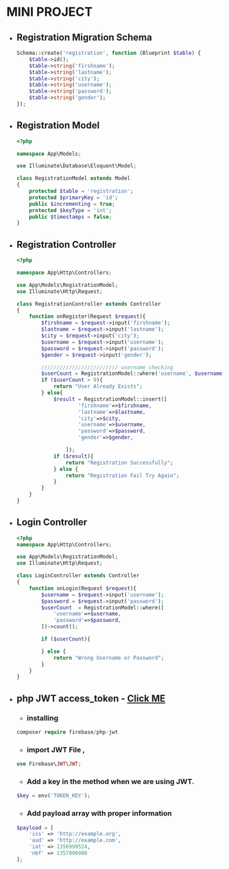 # MINI PROJECT

-   ## Registration Migration Schema

    ```php
    Schema::create('registration', function (Blueprint $table) {
        $table->id();
        $table->string('firshname');
        $table->string('lastname');
        $table->string('city');
        $table->string('username');
        $table->string('password');
        $table->string('gender');
    });

    ```

-   ## Registration Model

    ```php
    <?php

    namespace App\Models;

    use Illuminate\Database\Eloquent\Model;

    class RegistrationModel extends Model
    {
        protected $table = 'registration';
        protected $primaryKey = 'id';
        public $incrementing = true;
        protected $keyType = 'int';
        public $timestamps = false;
    }

    ```

-   ## Registration Controller

    ```php
    <?php

    namespace App\Http\Controllers;

    use App\Models\RegistrationModel;
    use Illuminate\Http\Request;

    class RegistrationController extends Controller
    {
        function onRegister(Request $request){
            $firshname = $request->input('firshname');
            $lastname = $request->input('lastname');
            $city = $request->input('city');
            $username = $request->input('username');
            $password = $request->input('password');
            $gender = $request->input('gender');

            ///////////////////////// username checking
            $userCount = RegistrationModel::where('username', $username)->count();
            if ($userCount > 0){
                return "User Already Exists";
            } else{
                $result = RegistrationModel::insert([
                        'firshname'=>$firshname,
                        'lastname'=>$lastname,
                        'city'=>$city,
                        'username'=>$username,
                        'password'=>$password,
                        'gender'=>$gender,

                    ]);
                if ($result){
                    return "Registration Successfully";
                } else {
                    return "Registration Fail Try Again";
                }
            }
        }
    }
    ```

-   ## Login Controller

    ```php
    <?php
    namespace App\Http\Controllers;

    use App\Models\RegistrationModel;
    use Illuminate\Http\Request;

    class LoginController extends Controller
    {
        function onLogin(Request $request){
            $username = $request->input('username');
            $password = $request->input('password');
            $userCount  = RegistrationModel::where([
                'username'=>$username,
                'password'=>$password,
            ])->count();

            if ($userCount){

            } else {
                return "Wrong Username or Password";
            }
        }
    }

    ```

-   ## php JWT access_token - [Click ME](https://github.com/firebase/php-jwt)
    -   ### installing
    ```php
    composer require firebase/php-jwt
    ```
    -   ### import JWT File ,
    ```php
    use Firebase\JWT\JWT;
    ```
    -   ### Add a key in the method when we are using JWT.
    ```php
    $key = env('TOKEN_KEY');
    ```
    -   ### Add payload array with proper information
    ```php
    $payload = [
        'iss' => 'http://example.org',
        'aud' => 'http://example.com',
        'iat' => 1356999524,
        'nbf' => 1357000000
    ];
    ```
